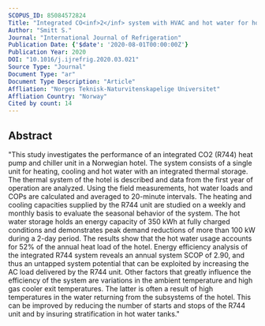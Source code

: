 ```yaml
---
SCOPUS_ID: 85084572824
Title: "Integrated CO<inf>2</inf> system with HVAC and hot water for hotels: Field measurements and performance evaluation"
Author: "Smitt S."
Journal: "International Journal of Refrigeration"
Publication Date: {'$date': '2020-08-01T00:00:00Z'}
Publication Year: 2020
DOI: "10.1016/j.ijrefrig.2020.03.021"
Source Type: "Journal"
Document Type: "ar"
Document Type Description: "Article"
Affliation: "Norges Teknisk-Naturvitenskapelige Universitet"
Affliation Country: "Norway"
Cited by count: 14
---
```


## Abstract
"This study investigates the performance of an integrated CO2 (R744) heat pump and chiller unit in a Norwegian hotel. The system consists of a single unit for heating, cooling and hot water with an integrated thermal storage. The thermal system of the hotel is described and data from the first year of operation are analyzed. Using the field measurements, hot water loads and COPs are calculated and averaged to 20-minute intervals. The heating and cooling capacities supplied by the R744 unit are studied on a weekly and monthly basis to evaluate the seasonal behavior of the system. The hot water storage holds an energy capacity of 350 kWh at fully charged conditions and demonstrates peak demand reductions of more than 100 kW during a 2-day period. The results show that the hot water usage accounts for 52% of the annual heat load of the hotel. Energy efficiency analysis of the integrated R744 system reveals an annual system SCOP of 2.90, and thus an untapped system potential that can be exploited by increasing the AC load delivered by the R744 unit. Other factors that greatly influence the efficiency of the system are variations in the ambient temperature and high gas cooler exit temperatures. The latter is often a result of high temperatures in the water returning from the subsystems of the hotel. This can be improved by reducing the number of starts and stops of the R744 unit and by insuring stratification in hot water tanks."
